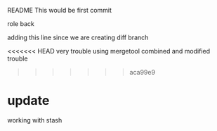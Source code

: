README 
This would be first commit

role back

adding this line since we are creating diff branch

<<<<<<< HEAD
very trouble
using mergetool combined and modified
trouble
>>>>>>> aca99e9


update
=======
working with stash

